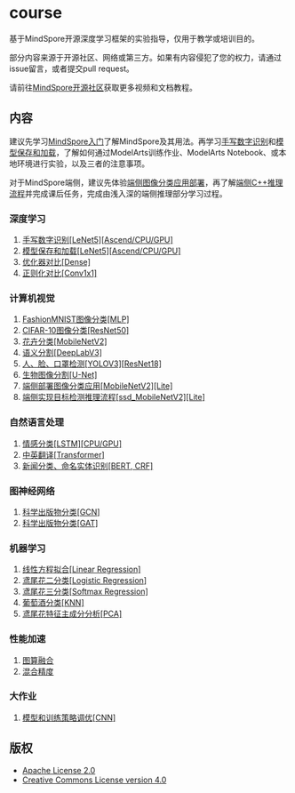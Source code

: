 # course

基于MindSpore开源深度学习框架的实验指导，仅用于教学或培训目的。

部分内容来源于开源社区、网络或第三方。如果有内容侵犯了您的权力，请通过issue留言，或者提交pull request。

请前往[MindSpore开源社区](https://www.mindspore.cn/)获取更多视频和文档教程。

## 内容

建议先学习[MindSpore入门](mindspore)了解MindSpore及其用法。再学习[手写数字识别](lenet5)和[模型保存和加载](checkpoint)，了解如何通过ModelArts训练作业、ModelArts Notebook、或本地环境进行实验，以及三者的注意事项。

对于MindSpore端侧，建议先体验[端侧图像分类应用部署](lite_demo_deploy)，再了解[端侧C++推理流程](lite_cpp_inference)并完成课后任务，完成由浅入深的端侧推理部分学习过程。

### 深度学习

1. [手写数字识别[LeNet5][Ascend/CPU/GPU]](lenet5)
2. [模型保存和加载[LeNet5][Ascend/CPU/GPU]](checkpoint)
3. [优化器对比[Dense]](optimizer)
4. [正则化对比[Conv1x1]](regularization)

### 计算机视觉

1. [FashionMNIST图像分类[MLP]](feedforward)
2. [CIFAR-10图像分类[ResNet50]](resnet50)
3. [花卉分类[MobileNetV2]](fine_tune)
4. [语义分割[DeepLabV3]](deeplabv3)
5. [人、脸、口罩检测[YOLOV3][ResNet18]](yolov3)
6. [生物图像分割[U-Net]](unet)
7. [端侧部署图像分类应用[MobileNetV2][Lite]](lite_demo_deploy)
8. [端侧实现目标检测推理流程[ssd_MobileNetV2][Lite]](lite_cpp_inference)

### 自然语言处理

1. [情感分类[LSTM][CPU/GPU]](lstm)
2. [中英翻译[Transformer]](transformer)
3. [新闻分类、命名实体识别[BERT, CRF]](bert)

### 图神经网络

1. [科学出版物分类[GCN]](graph_convolutional_network)
2. [科学出版物分类[GAT]](graph_attention_network)

### 机器学习

1. [线性方程拟合[Linear Regression]](linear_regression)
2. [鸢尾花二分类[Logistic Regression]](logistic_regression)
3. [鸢尾花三分类[Softmax Regression]](softmax_regression)
4. [葡萄酒分类[KNN]](knn)
5. [鸢尾花特征主成分分析[PCA]](pca)

### 性能加速

1. [图算融合](graph_kernel)
2. [混合精度](mixed_precision)

### 大作业

1. [模型和训练策略调优[CNN]](tuning)

## 版权

- [Apache License 2.0](LICENSE)
- [Creative Commons License version 4.0](LICENSE-CC-BY-4.0)
